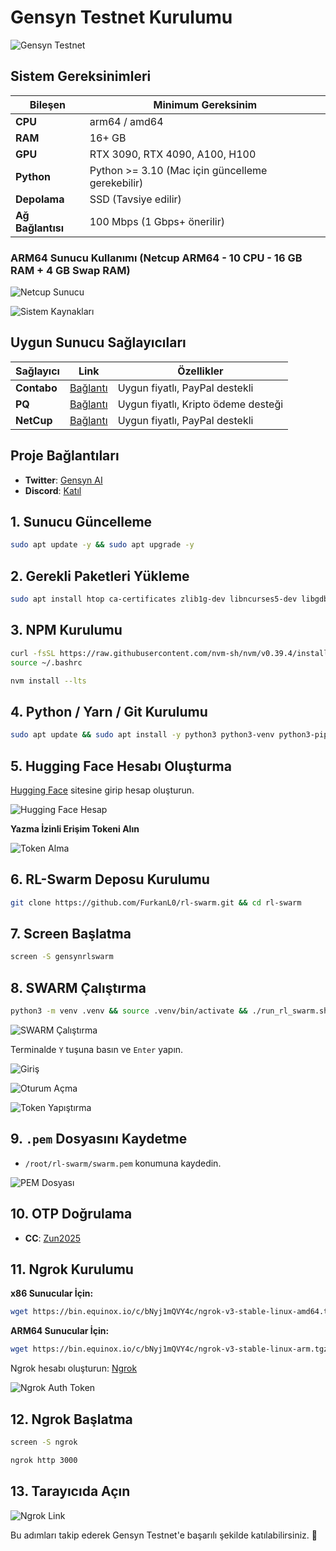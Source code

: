 # Gensyn Testnet Kurulumu

![Gensyn Testnet](https://github.com/user-attachments/assets/9a714d4c-645d-49b3-a3ce-c2a3095058cc)

## Sistem Gereksinimleri

| Bileşen        | Minimum Gereksinim              |
|----------------|----------------------------|
| **CPU**       | arm64 / amd64 |
| **RAM**       | 16+ GB                     |
| **GPU**       | RTX 3090, RTX 4090, A100, H100 |
| **Python**    | Python >= 3.10 (Mac için güncelleme gerekebilir) |
| **Depolama**  | SSD (Tavsiye edilir) |
| **Ağ Bağlantısı** | 100 Mbps (1 Gbps+ önerilir) |

### ARM64 Sunucu Kullanımı (Netcup ARM64 - 10 CPU - 16 GB RAM + 4 GB Swap RAM)

![Netcup Sunucu](https://github.com/user-attachments/assets/7f0cf1ea-ea91-45f0-834f-80bdc75798da)

![Sistem Kaynakları](https://github.com/user-attachments/assets/a100aec7-1d03-4729-b823-a745aa08a3a5)

## Uygun Sunucu Sağlayıcıları

| Sağlayıcı        | Link              | Özellikler |
|------------------|------------------|------------|
| **Contabo**     | [Bağlantı](https://www.dpbolvw.net/click-101330552-12454592) | Uygun fiyatlı, PayPal destekli |
| **PQ**          | [Bağlantı](https://pq.hosting/?from=627713) | Uygun fiyatlı, Kripto ödeme desteği |
| **NetCup**      | [Bağlantı](https://www.netcup.com/en/?ref=261820) | Uygun fiyatlı, PayPal destekli |

## Proje Bağlantıları

- **Twitter**: [Gensyn AI](https://x.com/gensynai)
- **Discord**: [Katıl](https://t.co/esOQ059S7q)

## 1. Sunucu Güncelleme

```bash
sudo apt update -y && sudo apt upgrade -y
```

## 2. Gerekli Paketleri Yükleme

```bash
sudo apt install htop ca-certificates zlib1g-dev libncurses5-dev libgdbm-dev libnss3-dev tmux iptables curl nvme-cli git wget make jq libleveldb-dev build-essential pkg-config ncdu tar clang bsdmainutils lsb-release libssl-dev libreadline-dev libffi-dev jq gcc screen file unzip lz4 -y
```

## 3. NPM Kurulumu

```bash
curl -fsSL https://raw.githubusercontent.com/nvm-sh/nvm/v0.39.4/install.sh | bash
source ~/.bashrc
```
```bash
nvm install --lts
```

## 4. Python / Yarn / Git Kurulumu

```bash
sudo apt update && sudo apt install -y python3 python3-venv python3-pip git yarn && curl -sS https://dl.yarnpkg.com/debian/pubkey.gpg | sudo apt-key add - && echo "deb https://dl.yarnpkg.com/debian/ stable main" | sudo tee /etc/apt/sources.list.d/yarn.list && sudo apt update && sudo apt install -y yarn
```

## 5. Hugging Face Hesabı Oluşturma

[Hugging Face](https://huggingface.co/) sitesine girip hesap oluşturun.

![Hugging Face Hesap](https://github.com/user-attachments/assets/62af4936-bcd6-4f3b-8f92-4c34cfb0e388)

**Yazma İzinli Erişim Tokeni Alın**

![Token Alma](https://github.com/user-attachments/assets/dc54f075-915c-438c-a3b7-9c11b55d7c8f)

## 6. RL-Swarm Deposu Kurulumu

```bash
git clone https://github.com/FurkanL0/rl-swarm.git && cd rl-swarm
```

## 7. Screen Başlatma

```bash
screen -S gensynrlswarm
```

## 8. SWARM Çalıştırma

```bash
python3 -m venv .venv && source .venv/bin/activate && ./run_rl_swarm.sh
```

![SWARM Çalıştırma](https://github.com/user-attachments/assets/886d20a9-00d0-425f-ba52-6b601e581acb)

Terminalde `Y` tuşuna basın ve `Enter` yapın.

![Giriş](https://github.com/user-attachments/assets/181d5cc7-0e3c-417c-a335-26192021aab2)

![Oturum Açma](https://github.com/user-attachments/assets/0b100bc8-9bef-4326-b126-e3a5a4fdabf4)

![Token Yapıştırma](https://github.com/user-attachments/assets/556891b2-dfae-4edd-b07d-6057c2ce5f82)

## 9. `.pem` Dosyasını Kaydetme

- `/root/rl-swarm/swarm.pem` konumuna kaydedin.

![PEM Dosyası](https://github.com/user-attachments/assets/48d21c7b-0eef-4a85-9732-41f1bc009f2a)

## 10. OTP Doğrulama

- **CC**: [Zun2025](https://x.com/Zun2025)

## 11. Ngrok Kurulumu

**x86 Sunucular İçin:**

```bash
wget https://bin.equinox.io/c/bNyj1mQVY4c/ngrok-v3-stable-linux-amd64.tgz && tar -xvzf ngrok-v3-stable-linux-amd64.tgz && sudo mv ngrok /usr/local/bin/
```

**ARM64 Sunucular İçin:**

```bash
wget https://bin.equinox.io/c/bNyj1mQVY4c/ngrok-v3-stable-linux-arm.tgz && tar -xvzf ngrok-v3-stable-linux-arm.tgz && sudo mv ngrok /usr/local/bin/
```

Ngrok hesabı oluşturun: [Ngrok](https://ngrok.com/)

![Ngrok Auth Token](https://github.com/user-attachments/assets/4f317fd4-2715-4143-bcd2-5020fc5a8955)

## 12. Ngrok Başlatma

```bash
screen -S ngrok
```
```bash
ngrok http 3000
```

## 13. Tarayıcıda Açın

![Ngrok Link](https://github.com/user-attachments/assets/5cad13ae-2a42-49f0-ae0c-6669eb0225b6)

Bu adımları takip ederek Gensyn Testnet'e başarılı şekilde katılabilirsiniz. 🎯
